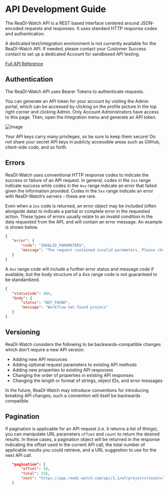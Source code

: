 # API Development Guide

The ReaDI-Watch API is a REST based interface centered around JSON-encoded requests and responses. It uses standard HTTP response codes and authentication.

A dedicated test/integration environment is not currently available for the ReaDI-Watch API. If needed, please contact your Customer Success contact to set up a dedicated Account for sandboxed API testing.

[Full API Reference](https://app.readi-watch.com/api-docs/reference)

## Authentication

The ReaDI-Watch API uses Bearer Tokens to authenticate requests.

You can generate an API token for your account by visiting the Admin portal, which can be accessed by clicking on the profile picture in the top right corner and clicking Admin. Only Account Administrators have access to this page. Then, open the Integration menu and generate an API token.

![image](/api-reference/images/admin-get-token.png)

Your API keys carry many privileges, so be sure to keep them secure! Do not share your secret API keys in publicly accessible areas such as GitHub, client-side code, and so forth.

## Errors

ReaDI-Watch uses conventional HTTP response codes to indicate the success or failure of an API request. In general, codes in the `2xx` range indicate success while codes in the `4xx` range indicate an error that failed given the information provided. Codes in the `5xx` range indicate an error with ReaDI-Watch’s servers - these are rare.

Even when a `2xx` code is returned, an error object may be included (often alongside data) to indicate a partial or complete error in the requested action. These types of errors usually relate to an invalid condition in the data requested from the API, and will contain an error message. An example is shown below.

``` json
{
   "error": {
       "code": "INVALID_PARAMETERS",
       "message": "The request contained invalid parameters. Please check your request and try again.. The count requested is greater than the maximum value (100)"
   }
}
```

A `4xx` range code will include a further error status and message code if available, but the body structure of a 4xx range code is not guaranteed to be standardized.

```json
{
   "statusCode": 404,
   "body": {
       "status": "NOT_FOUND",
       "message": "Workflow not found projecs"
   }
}
```

## Versioning

ReaDI-Watch considers the following to be backwards-compatible changes which don’t require a new API version:

- Adding new API resources
- Adding optional request parameters to existing API methods
- Adding new properties to existing API responses
- Changing the order of properties in existing API responses
- Changing the length or format of strings, object IDs, and error messages

In the future, ReaDI-Watch may introduce conventions for introducing breaking API changes; such a convention will itself be backwards compatible.

## Pagination

If pagination is applicable for an API request (i.e. it returns a list of things), you can manipulate URL parameters `offset` and `count` to return the desired results. In these cases, a pagination object will be returned in the response indicating the offset used in the current API call, the total number of applicable results you could retrieve, and a URL suggestion to use for the next API call.

```json
   "pagination": {
       "offset": 50,
       "total": 316,
       "next": "https://app.readi-watch.com/api/1.1/wf/projects?count=5&offset=55"
   }
```
